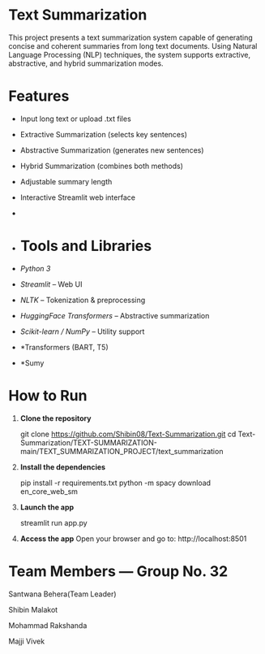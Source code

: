 # Text Summarization 

This project presents a text summarization system capable of generating concise and coherent summaries from long text documents. Using Natural Language Processing (NLP) techniques, the system supports extractive, abstractive, and hybrid summarization modes.


# Features

-  Input long text or upload .txt files  
-  Extractive Summarization (selects key sentences)  
-  Abstractive Summarization (generates new sentences)  
-  Hybrid Summarization (combines both methods)  
-  Adjustable summary length  
-  Interactive Streamlit web interface
-
-  # Tools and Libraries

- *Python 3*
- *Streamlit* – Web UI
- *NLTK* – Tokenization & preprocessing
- *HuggingFace Transformers* – Abstractive summarization
- *Scikit-learn / NumPy* – Utility support
- *Transformers (BART, T5)
- *Sumy



# How to Run

1. **Clone the repository**

   git clone https://github.com/Shibin08/Text-Summarization.git
   cd Text-Summarization/TEXT-SUMMARIZATION-main/TEXT_SUMMARIZATION_PROJECT/text_summarization

2. **Install the dependencies**

   pip install -r requirements.txt
   python -m spacy download en_core_web_sm

3. **Launch the app**

   streamlit run app.py

4. **Access the app**
   Open your browser and go to: http://localhost:8501


# Team Members — Group No. 32

Santwana Behera(Team Leader)

Shibin Malakot

Mohammad Rakshanda

Majji Vivek
